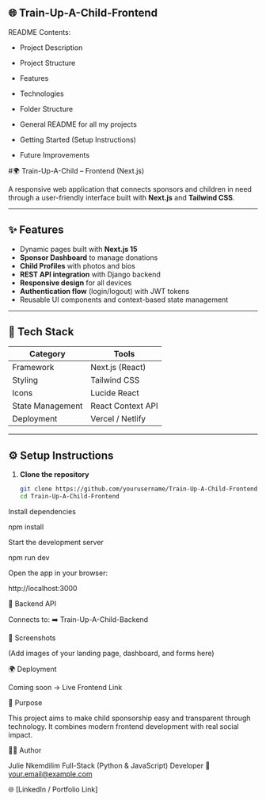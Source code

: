 ## 🌐 **Train-Up-A-Child-Frontend**

README Contents:

+ Project Description

+ Project Structure 

+ Features

+ Technologies

+ Folder Structure

+ General README for all my projects

+ Getting Started (Setup Instructions)

+ Future Improvements




#🌍 Train-Up-A-Child – Frontend (Next.js)

A responsive web application that connects sponsors and children in need through a user-friendly interface built with **Next.js** and **Tailwind CSS**.

---

## ✨ Features
- Dynamic pages built with **Next.js 15**
- **Sponsor Dashboard** to manage donations
- **Child Profiles** with photos and bios
- **REST API integration** with Django backend
- **Responsive design** for all devices
- **Authentication flow** (login/logout) with JWT tokens
- Reusable UI components and context-based state management

---

## 🧠 Tech Stack
| Category | Tools |
|-----------|-------|
| Framework | Next.js (React) |
| Styling | Tailwind CSS |
| Icons | Lucide React |
| State Management | React Context API |
| Deployment | Vercel / Netlify |

---

## ⚙️ Setup Instructions
1. **Clone the repository**
   ```bash
   git clone https://github.com/yourusername/Train-Up-A-Child-Frontend.git
   cd Train-Up-A-Child-Frontend


Install dependencies

npm install


Start the development server

npm run dev


Open the app in your browser:

http://localhost:3000

🔗 Backend API

Connects to:
➡️ Train-Up-A-Child-Backend

📸 Screenshots

(Add images of your landing page, dashboard, and forms here)

🌍 Deployment

Coming soon → Live Frontend Link

💖 Purpose

This project aims to make child sponsorship easy and transparent through technology.
It combines modern frontend development with real social impact.

👩‍💻 Author

Julie Nkemdilim
Full-Stack (Python & JavaScript) Developer
📧 your.email@example.com

🌐 [LinkedIn / Portfolio Link]